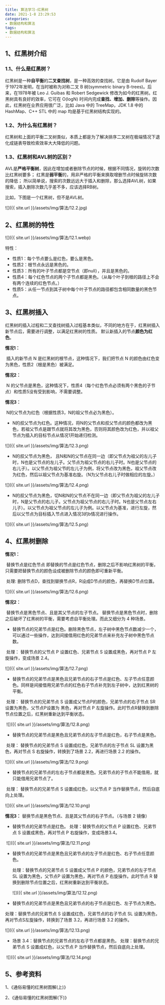 ```yaml
---
title: 算法学习-红黑树
date: 2021-1-8 23:29:53
categories:
- 数据结构和算法
tags:
- 数据结构和算法
---
```


## 1、红黑树介绍

### 1.1、什么是红黑树？

​    红黑树是一种**自平衡**的**二叉查找树**，是一种高效的查找树。它是由 Rudolf Bayer 于1972年发明，在当时被称为对称二叉 B 树(symmetric binary B-trees)。后来，在1978年被 Leo J. Guibas 和 Robert Sedgewick 修改为如今的红黑树。红黑树具有良好的效率，它可在 O(logN) 时间内完成**查找、增加、删除**等操作。因此，红黑树在业界应用很广泛，比如 Java 中的 TreeMap，JDK 1.8 中的 HashMap、C++ STL 中的 map 均是基于红黑树结构实现的。 

### 1.2、为什么有红黑树？

​     红黑树和上面的平衡二叉树类似，本质上都是为了解决排序二叉树在极端情况下退化成链表导致检索效率大大降低的问题。 

### 1.3、红黑树和AVL树的区别？

AVL是**严格平衡树**，因此在增加或者删除节点的时候，根据不同情况，旋转的次数比红黑树要多；
红黑是**弱平衡**的，用非严格的平衡来换取增删节点时候旋转次数的降低；
所以简单说，搜索的次数远远大于插入和删除，那么选择AVL树，如果搜索，插入删除次数几乎差不多，应该选择RB树。

比如，下图是一个红黑树，但不是AVL树。

![]({{ site.url }}/assets/img/算法/12.2.jpg)

## 2、红黑树的特性

![]({{ site.url }}/assets/img/算法/12.1.webp)

  特性：

- 性质1：每个节点要么是红色，要么是黑色。
- 性质2：根节点永远是黑色的。
- 性质3：所有的叶子节点都是空节点（即null），并且是黑色的。
- 性质4：每个红色节点的两个子节点都是黑色。（从每个叶子到根的路径上不会有两个连续的红色节点。）
- 性质5：从任一节点到其子树中每个叶子节点的路径都包含相同数量的黑色节点。

## 3、红黑树插入

​    红黑树的插入过程和二叉查找树插入过程基本类似，不同的地方在于，红黑树插入新节点后，需要进行调整，以满足红黑树的性质。 默认新插入的节点**颜色为红色**。

**情况1：**

​     插入的新节点 N 是红黑树的根节点，这种情况下，我们把节点 N 的颜色由红色变为黑色，性质2（根是黑色）被满足。 

**情况2：**

​     N 的父节点是黑色，这种情况下，性质4（每个红色节点必须有两个黑色的子节点）和性质5没有受到影响，不需要调整。 

**情况3：**

​     N的父节点为红色（根据性质3，N的祖父节点必为黑色）。  

-  N的叔父节点为红色。这种情况，将N的父节点和叔父节点的颜色都改为黑色，若祖父节点是跟节点就将其改为黑色，否则将其颜色改为红色，并以祖父节点为插入的目标节点从情况1开始递归检测。 

![]({{ site.url }}/assets/img/算法/12.3.png)

-  N的叔父节点为黑色， 且N和N的父节点在同一边（即父节点为祖父的左儿子时，N也是父节点的左儿子。父节点为祖父节点的右儿子时。N也是父节点的右儿子）。以父节点为祖父节的左儿子为例，将父节点改为黑色，祖父节点改为红色，然后以祖父节点为基准右旋。（N为父节点右儿子时做相应的左旋。） 

![]({{ site.url }}/assets/img/算法/12.4.png)

-  N的叔父节点为黑色，切N和N的父节点不在同一边（即父节点为祖父的左儿子时，N是父节点的右儿子。父节点为祖父节点的右儿子时。N也是父节点左右儿子）。以父节点为祖父节点的左儿子为例。以父节点为基准，进行左旋，然后以父节点为目标插入节点进入情况3的b情况进行操作。 

![]({{ site.url }}/assets/img/算法/12.5.png)

## 4、红黑树删除

**情况1：**

​    替换节点是红色节点 即替换的节点是红色节点，删除之后不影响红黑树的平衡，只需要把替换节点的颜色设成被删除节点的颜色即可重新平衡。 

​    处理:  删除节点D，查找到替换节点R，R设成D节点的颜色，再替换D节点位置。 

![]({{ site.url }}/assets/img/算法/12.6.png)

**情况2：**

​        替换节点是黑色节点、且是其父节点的左子节点。 替换节点是黑色节点时，删除之后破坏了红黑树的平衡，需要考虑自平衡处理。而此又细分为 4 种场景。  

-    替换节点的兄弟节点是红色。删除黑色节点，左子树中黑色节点数减少一个，可以通过一些操作，达到间接借用红色的兄弟节点来补充左子树中黑色节点数。 

​        处理： 替换节点的父节点 P 设置红色、兄弟节点 S 设置成黑色，再对节点 P 左旋操作，变成场景 2.4。 

![]({{ site.url }}/assets/img/算法/12.7.png)

-  替换节点的兄弟节点是黑色且兄弟节点的右子节点是红色、左子节点任意颜色。同样是间接借用兄弟节点的红色右子节点补充到左子树中，达到红黑树的平衡。 

​         处理： 替换节点的兄弟节点 S 设置成父节点P的颜色，兄弟节点的右子节点 SR 设置为黑色，父节点P设置为      黑色，再对节点 P 左旋操作。此时节点R替换到删除节点位置之后，红黑树重新达到平衡状态。 

​         ![]({{ site.url }}/assets/img/算法/12.8.png)

-  替换节点的兄弟节点是黑色且兄弟节点的左子节点是红色，右子节点是黑色。 

​        处理： 替换节点的兄弟节点 S 设置成红色，兄弟节点的左子节点 SL 设置为黑色，再对节点 S 右旋操作，转换到了场景 2.2，再进行场景 2.2 的操作。 

![]({{ site.url }}/assets/img/算法/12.9.png)

-  替换节点的兄弟节点的左右子节点都是黑色。兄弟节点的子节点不能借用，就只能借用兄弟节点了。 

​        处理： 替换节点的兄弟节点 S 设置成红色，以父节点 P 当作替换节点，然后自底向上处理。 

![]({{ site.url }}/assets/img/算法/12.10.png)

**情况3：** 替换节点是黑色节点、且是其父节点的右子节点。（与场景 2 镜像） 

-  替换节点的兄弟节点是红色。 
   处理：替换节点的父节点 P 设置红色、兄弟节点 S 设置成黑色，再对节点 P 右旋操作，变成场景3.4。

​      ![]({{ site.url }}/assets/img/算法/12.11.png)

-  替换节点的兄弟节点是黑色且兄弟节点的左子节点是红色、右子节点任意颜色。 

   处理：替换节点的兄弟节点 S 设置成父节点 P 的颜色，兄弟节点的左子节点 SL 设置为黑色，父节点P 设置为黑色，再对节点 P 右旋操作。此时节点 R 替换到删除节点位置之后，红黑树重新达到平衡状态。 

   ![]({{ site.url }}/assets/img/算法/12.12.png)

-  替换节点的兄弟节点是黑色且兄弟节点的右子节点是红色、左子节点为黑色。 

  处理：替换节点的兄弟节点 S 设置成红色，兄弟节点的右子节点 SL 设置为黑色，再对节点S左旋操作，转换到了场景 3.2，再进行场景 3.2 的操作。 

  ![]({{ site.url }}/assets/img/算法/12.13.png)

- 场景 3.4：替换节点的兄弟节点的左右子节点都是黑色。 处理：替换节点的兄弟节点 S 设置成红色，以父节点 P 当作替换节点，然后自底向上处理。 

​      ![]({{ site.url }}/assets/img/算法/12.14.png)

## 5、参考资料

1、《通俗易懂的红黑树图解(上)》

2、《通俗易懂的红黑树图解(下)》